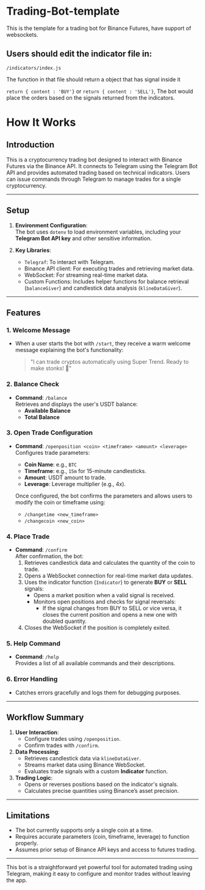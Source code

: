 # Trading-Bot-template

This is the template for a trading bot for Binance Futures, have support of websockets.

## Users should edit the indicator file in:

`/indicators/index.js`

The function in that file should return a object that has signal inside it

`return { content : 'BUY'}` or `return { content : 'SELL'}`,
The bot would place the orders based on the signals returned from the indicators.

# **How It Works**

## **Introduction**
This is a cryptocurrency trading bot designed to interact with Binance Futures via the Binance API. It connects to Telegram using the Telegram Bot API and provides automated trading based on technical indicators. Users can issue commands through Telegram to manage trades for a single cryptocurrency.

---

## **Setup**
1. **Environment Configuration**:  
   The bot uses `dotenv` to load environment variables, including your **Telegram Bot API key** and other sensitive information.

2. **Key Libraries**:
   - `Telegraf`: To interact with Telegram.
   - Binance API client: For executing trades and retrieving market data.
   - WebSocket: For streaming real-time market data.
   - Custom Functions: Includes helper functions for balance retrieval (`balanceGiver`) and candlestick data analysis (`klineDataGiver`).

---

## **Features**

### **1. Welcome Message**
- When a user starts the bot with `/start`, they receive a warm welcome message explaining the bot's functionality:
  > "I can trade cryptos automatically using Super Trend. Ready to make stonks! 🤑"

### **2. Balance Check**
- **Command**: `/balance`  
  Retrieves and displays the user's USDT balance:  
  - **Available Balance**  
  - **Total Balance**

### **3. Open Trade Configuration**
- **Command**: `/openposition <coin> <timeframe> <amount> <leverage>`  
  Configures trade parameters:  
  - **Coin Name**: e.g., `BTC`
  - **Timeframe**: e.g., `15m` for 15-minute candlesticks.
  - **Amount**: USDT amount to trade.
  - **Leverage**: Leverage multiplier (e.g., 4x).

  Once configured, the bot confirms the parameters and allows users to modify the coin or timeframe using:
  - `/changetime <new_timeframe>`
  - `/changecoin <new_coin>`

### **4. Place Trade**
- **Command**: `/confirm`  
  After confirmation, the bot:
  1. Retrieves candlestick data and calculates the quantity of the coin to trade.
  2. Opens a WebSocket connection for real-time market data updates.
  3. Uses the indicator function (`Indicator`) to generate **BUY** or **SELL** signals:
     - Opens a market position when a valid signal is received.
     - Monitors open positions and checks for signal reversals:
       - If the signal changes from BUY to SELL or vice versa, it closes the current position and opens a new one with doubled quantity.
  4. Closes the WebSocket if the position is completely exited.

### **5. Help Command**
- **Command**: `/help`  
  Provides a list of all available commands and their descriptions.

### **6. Error Handling**
- Catches errors gracefully and logs them for debugging purposes.

---

## **Workflow Summary**
1. **User Interaction**:
   - Configure trades using `/openposition`.
   - Confirm trades with `/confirm`.
2. **Data Processing**:
   - Retrieves candlestick data via `klineDataGiver`.
   - Streams market data using Binance WebSocket.
   - Evaluates trade signals with a custom **Indicator** function.
3. **Trading Logic**:
   - Opens or reverses positions based on the indicator's signals.
   - Calculates precise quantities using Binance’s asset precision.

---

## **Limitations**
- The bot currently supports only a single coin at a time.
- Requires accurate parameters (coin, timeframe, leverage) to function properly.
- Assumes prior setup of Binance API keys and access to futures trading.

---

This bot is a straightforward yet powerful tool for automated trading using Telegram, making it easy to configure and monitor trades without leaving the app.
